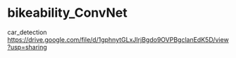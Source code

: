 # bikeability_ConvNet
 
car_detection
https://drive.google.com/file/d/1gphnytGLxJIrjBgdo9OVPBgclanEdK5D/view?usp=sharing

